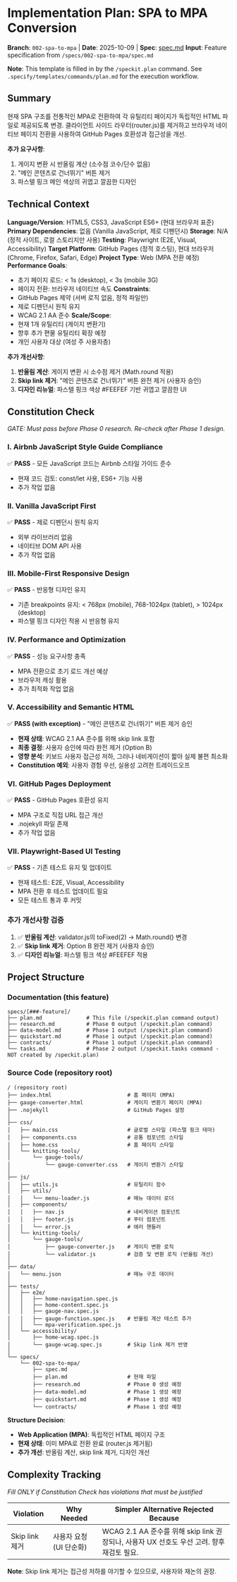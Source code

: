 # Implementation Plan: SPA to MPA Conversion

**Branch**: `002-spa-to-mpa` | **Date**: 2025-10-09 | **Spec**: [spec.md](./spec.md)
**Input**: Feature specification from `/specs/002-spa-to-mpa/spec.md`

**Note**: This template is filled in by the `/speckit.plan` command. See `.specify/templates/commands/plan.md` for the execution workflow.

## Summary

현재 SPA 구조를 전통적인 MPA로 전환하여 각 유틸리티 페이지가 독립적인 HTML 파일로 제공되도록 변경. 클라이언트 사이드 라우터(router.js)를 제거하고 브라우저 네이티브 페이지 전환을 사용하여 GitHub Pages 호환성과 접근성을 개선.

**추가 요구사항**:
1. 게이지 변환 시 반올림 계산 (소수점 코수/단수 없음)
2. "메인 콘텐츠로 건너뛰기" 버튼 제거
3. 파스텔 핑크 메인 색상의 귀엽고 깔끔한 디자인

## Technical Context

**Language/Version**: HTML5, CSS3, JavaScript ES6+ (현대 브라우저 표준)
**Primary Dependencies**: 없음 (Vanilla JavaScript, 제로 디펜던시)
**Storage**: N/A (정적 사이트, 로컬 스토리지만 사용)
**Testing**: Playwright (E2E, Visual, Accessibility)
**Target Platform**: GitHub Pages (정적 호스팅), 현대 브라우저 (Chrome, Firefox, Safari, Edge)
**Project Type**: Web (MPA 전환 예정)
**Performance Goals**:
- 초기 페이지 로드: < 1s (desktop), < 3s (mobile 3G)
- 페이지 전환: 브라우저 네이티브 속도
**Constraints**:
- GitHub Pages 제약 (서버 로직 없음, 정적 파일만)
- 제로 디펜던시 원칙 유지
- WCAG 2.1 AA 준수
**Scale/Scope**:
- 현재 1개 유틸리티 (게이지 변환기)
- 향후 추가 편물 유틸리티 확장 예정
- 개인 사용자 대상 (여성 주 사용자층)

**추가 개선사항**:
1. **반올림 계산**: 게이지 변환 시 소수점 제거 (Math.round 적용)
2. **Skip link 제거**: "메인 콘텐츠로 건너뛰기" 버튼 완전 제거 (사용자 승인)
3. **디자인 리뉴얼**: 파스텔 핑크 색상 #FEEFEF 기반 귀엽고 깔끔한 UI

## Constitution Check

*GATE: Must pass before Phase 0 research. Re-check after Phase 1 design.*

### I. Airbnb JavaScript Style Guide Compliance
✅ **PASS** - 모든 JavaScript 코드는 Airbnb 스타일 가이드 준수
- 현재 코드 검토: const/let 사용, ES6+ 기능 사용
- 추가 작업 없음

### II. Vanilla JavaScript First
✅ **PASS** - 제로 디펜던시 원칙 유지
- 외부 라이브러리 없음
- 네이티브 DOM API 사용
- 추가 작업 없음

### III. Mobile-First Responsive Design
✅ **PASS** - 반응형 디자인 유지
- 기존 breakpoints 유지: < 768px (mobile), 768-1024px (tablet), > 1024px (desktop)
- 파스텔 핑크 디자인 적용 시 반응형 유지

### IV. Performance and Optimization
✅ **PASS** - 성능 요구사항 충족
- MPA 전환으로 초기 로드 개선 예상
- 브라우저 캐싱 활용
- 추가 최적화 작업 없음

### V. Accessibility and Semantic HTML
✅ **PASS (with exception)** - "메인 콘텐츠로 건너뛰기" 버튼 제거 승인
- **현재 상태**: WCAG 2.1 AA 준수를 위해 skip link 포함
- **최종 결정**: 사용자 승인에 따라 완전 제거 (Option B)
- **영향 분석**: 키보드 사용자 접근성 저하, 그러나 네비게이션이 짧아 실제 불편 최소화
- **Constitution 예외**: 사용자 경험 우선, 실용성 고려한 트레이드오프

### VI. GitHub Pages Deployment
✅ **PASS** - GitHub Pages 호환성 유지
- MPA 구조로 직접 URL 접근 개선
- .nojekyll 파일 존재
- 추가 작업 없음

### VII. Playwright-Based UI Testing
✅ **PASS** - 기존 테스트 유지 및 업데이트
- 현재 테스트: E2E, Visual, Accessibility
- MPA 전환 후 테스트 업데이트 필요
- 모든 테스트 통과 후 커밋

### 추가 개선사항 검증
1. ✅ **반올림 계산**: validator.js의 toFixed(2) → Math.round() 변경
2. ✅ **Skip link 제거**: Option B 완전 제거 (사용자 승인)
3. ✅ **디자인 리뉴얼**: 파스텔 핑크 색상 #FEEFEF 적용

## Project Structure

### Documentation (this feature)

```
specs/[###-feature]/
├── plan.md              # This file (/speckit.plan command output)
├── research.md          # Phase 0 output (/speckit.plan command)
├── data-model.md        # Phase 1 output (/speckit.plan command)
├── quickstart.md        # Phase 1 output (/speckit.plan command)
├── contracts/           # Phase 1 output (/speckit.plan command)
└── tasks.md             # Phase 2 output (/speckit.tasks command - NOT created by /speckit.plan)
```

### Source Code (repository root)

```
/ (repository root)
├── index.html                        # 홈 페이지 (MPA)
├── gauge-converter.html              # 게이지 변환기 페이지 (MPA)
├── .nojekyll                         # GitHub Pages 설정
│
├── css/
│   ├── main.css                      # 글로벌 스타일 (파스텔 핑크 테마)
│   ├── components.css                # 공통 컴포넌트 스타일
│   ├── home.css                      # 홈 페이지 스타일
│   └── knitting-tools/
│       └── gauge-tools/
│           └── gauge-converter.css   # 게이지 변환기 스타일
│
├── js/
│   ├── utils.js                      # 유틸리티 함수
│   ├── utils/
│   │   └── menu-loader.js            # 메뉴 데이터 로더
│   ├── components/
│   │   ├── nav.js                    # 네비게이션 컴포넌트
│   │   ├── footer.js                 # 푸터 컴포넌트
│   │   └── error.js                  # 에러 핸들러
│   └── knitting-tools/
│       └── gauge-tools/
│           ├── gauge-converter.js    # 게이지 변환 로직
│           └── validator.js          # 검증 및 변환 로직 (반올림 개선)
│
├── data/
│   └── menu.json                     # 메뉴 구조 데이터
│
├── tests/
│   ├── e2e/
│   │   ├── home-navigation.spec.js
│   │   ├── home-content.spec.js
│   │   ├── gauge-nav.spec.js
│   │   ├── gauge-function.spec.js    # 반올림 계산 테스트 추가
│   │   └── mpa-verification.spec.js
│   └── accessibility/
│       ├── home-wcag.spec.js
│       └── gauge-wcag.spec.js        # Skip link 제거 반영
│
└── specs/
    └── 002-spa-to-mpa/
        ├── spec.md
        ├── plan.md                   # 현재 파일
        ├── research.md               # Phase 0 생성 예정
        ├── data-model.md             # Phase 1 생성 예정
        ├── quickstart.md             # Phase 1 생성 예정
        └── contracts/                # Phase 1 생성 예정
```

**Structure Decision**:
- **Web Application (MPA)**: 독립적인 HTML 페이지 구조
- **현재 상태**: 이미 MPA로 전환 완료 (router.js 제거됨)
- **추가 개선**: 반올림 계산, skip link 제거, 디자인 개선

## Complexity Tracking

*Fill ONLY if Constitution Check has violations that must be justified*

| Violation | Why Needed | Simpler Alternative Rejected Because |
|-----------|------------|-------------------------------------|
| Skip link 제거 | 사용자 요청 (UI 단순화) | WCAG 2.1 AA 준수를 위해 skip link 권장되나, 사용자 UX 선호도 우선 고려. 향후 재검토 필요. |

**Note**: Skip link 제거는 접근성 저하를 야기할 수 있으므로, 사용자와 재논의 권장.
